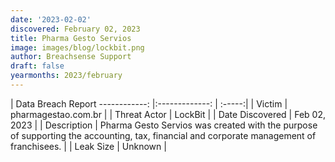 ```yaml
---
date: '2023-02-02'
discovered: February 02, 2023
title: Pharma Gesto Servios
image: images/blog/lockbit.png
author: Breachsense Support
draft: false
yearmonths: 2023/february
---
```



| Data Breach Report
------------:     |:-------------:    | :-----:|
| Victim      | pharmagestao.com.br      | 
| Threat Actor      | LockBit      | 
| Date Discovered      | Feb 02, 2023      | 
| Description      | Pharma Gesto Servios was created with the purpose of supporting the accounting, tax, financial and corporate management of franchisees.      | 
| Leak Size      | Unknown      | 

